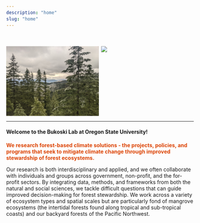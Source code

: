 ```yaml
---
description: "home"
slug: "home"
---
```


</br>
</br>

<div>

<img src="./forest4.jpg" width="49.5%" align="left" style="padding-right: 0%">
<img src="./mangrove.jpg" width="49.5%" align="right" style="padding-right: 0%">

</div>

<div style="clear: both;"></div>

---

#### Welcome to the Bukoski Lab at Oregon State University!

<strong style="color:#DC4405;"> We research forest-based climate solutions - the projects, policies, and programs that seek to mitigate climate change through improved stewardship of forest ecosystems.</strong>

Our research is both interdisciplinary and applied, and we often collaborate with individuals and groups across government, non-profit, and the for-profit sectors. By integrating data, methods, and frameworks from both the natural and social sciences, we tackle difficult questions that can guide improved decision-making for forest stewardship. We work across a variety of ecosystem types and spatial scales but are particularly fond of mangrove ecosystems (the intertidal forests found along tropical and sub-tropical coasts) and our backyard forests of the Pacific Northwest.

